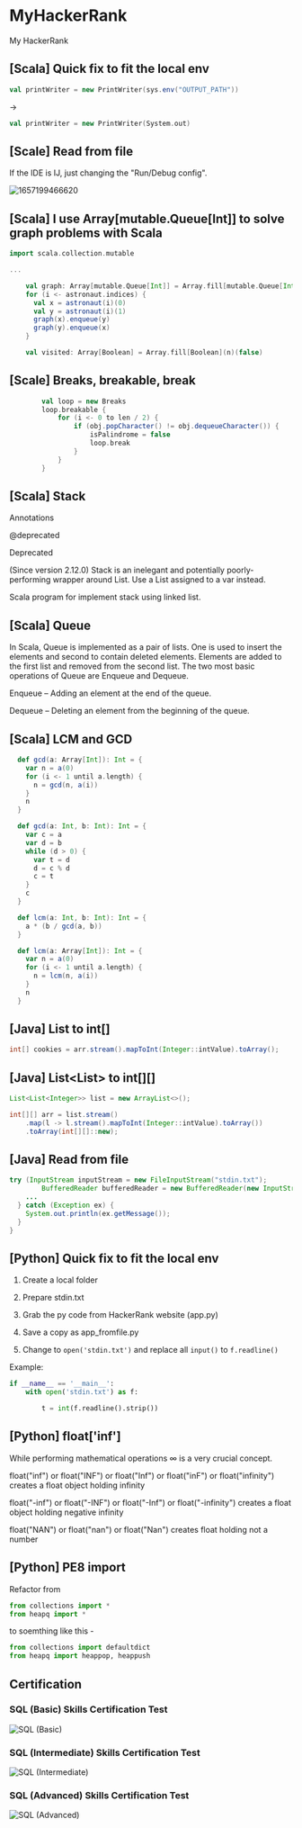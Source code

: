 # MyHackerRank

My HackerRank

## [Scala] Quick fix to fit the local env

```scala
val printWriter = new PrintWriter(sys.env("OUTPUT_PATH"))
```

->

```scala
val printWriter = new PrintWriter(System.out)
```

## [Scale] Read from file

If the IDE is IJ, just changing the "Run/Debug config".

![1657199466620](image/README/IJ_config_stdin.png)

## [Scala] I use Array[mutable.Queue[Int]] to solve graph problems with Scala

```scala
import scala.collection.mutable

...

    val graph: Array[mutable.Queue[Int]] = Array.fill[mutable.Queue[Int]](n)(mutable.Queue[Int]())
    for (i <- astronaut.indices) {
      val x = astronaut(i)(0)
      val y = astronaut(i)(1)
      graph(x).enqueue(y)
      graph(y).enqueue(x)
    }

    val visited: Array[Boolean] = Array.fill[Boolean](n)(false)
```

## [Scale] Breaks, breakable, break

```scala
        val loop = new Breaks
        loop.breakable {
            for (i <- 0 to len / 2) {
                if (obj.popCharacter() != obj.dequeueCharacter()) {
                    isPalindrome = false
                    loop.break
                }
            }
        }
```

## [Scala] Stack

Annotations

@deprecated

Deprecated

(Since version 2.12.0) Stack is an inelegant and potentially poorly-performing wrapper around List. Use a List assigned to a var instead.

Scala program for implement stack using linked list.

## [Scala] Queue

In Scala, Queue is implemented as a pair of lists. One is used to insert the elements and second to contain deleted elements. Elements are added to the first list and removed from the second list. The two most basic operations of Queue are Enqueue and Dequeue.

Enqueue – Adding an element at the end of the queue.

Dequeue – Deleting an element from the beginning of the queue.

## [Scala] LCM and GCD

```scala
  def gcd(a: Array[Int]): Int = {
    var n = a(0)
    for (i <- 1 until a.length) {
      n = gcd(n, a(i))
    }
    n
  }

  def gcd(a: Int, b: Int): Int = {
    var c = a
    var d = b
    while (d > 0) {
      var t = d
      d = c % d
      c = t
    }
    c
  }

  def lcm(a: Int, b: Int): Int = {
    a * (b / gcd(a, b))
  }

  def lcm(a: Array[Int]): Int = {
    var n = a(0)
    for (i <- 1 until a.length) {
      n = lcm(n, a(i))
    }
    n
  }
```

## [Java] List<Integer> to int[]

```java
int[] cookies = arr.stream().mapToInt(Integer::intValue).toArray();
```

## [Java] List<List<Integer>> to int[][]

```java
List<List<Integer>> list = new ArrayList<>();

int[][] arr = list.stream()
    .map(l -> l.stream().mapToInt(Integer::intValue).toArray())
    .toArray(int[][]::new);
```

## [Java] Read from file

```java
try (InputStream inputStream = new FileInputStream("stdin.txt");
        BufferedReader bufferedReader = new BufferedReader(new InputStreamReader(inputStream));) {
    ...
  } catch (Exception ex) {
    System.out.println(ex.getMessage());
  }
}
```

## [Python] Quick fix to fit the local env

1. Create a local folder

2. Prepare stdin.txt

3. Grab the py code from HackerRank website (app.py)

4. Save a copy as app_fromfile.py

5. Change to `open('stdin.txt')` and replace all `input()` to `f.readline()`

Example:

```python
if __name__ == '__main__':
    with open('stdin.txt') as f:

        t = int(f.readline().strip())
```

## [Python] float['inf']

While performing mathematical operations ∞ is a very crucial concept.

float("inf") or float("INF") or float("Inf") or float("inF") or float("infinity") creates a float object holding infinity

float("-inf") or float("-INF") or float("-Inf") or float("-infinity") creates a float object holding negative infinity

float("NAN") or float("nan") or float("Nan") creates float holding not a number

## [Python] PE8 import

Refactor from

```python
from collections import *
from heapq import *
```

to soemthing like this -

```python
from collections import defaultdict
from heapq import heappop, heappush
```

## Certification

### SQL (Basic) Skills Certification Test

![SQL (Basic)](SkillsCertification/20220704%20SQL%20(Basic)%20Skills%20Certification.png)

### SQL (Intermediate) Skills Certification Test

![SQL (Intermediate)](SkillsCertification/20220705%20SQL%20(Intermediate)%20Skills%20Certification.png)

### SQL (Advanced) Skills Certification Test

![SQL (Advanced)](SkillsCertification/20220705%20SQL%20(Advanced)%20Skills%20Certification.png)
